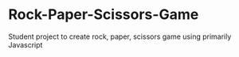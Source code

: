 # Rock-Paper-Scissors-Game
Student project to create rock, paper, scissors game using primarily Javascript

